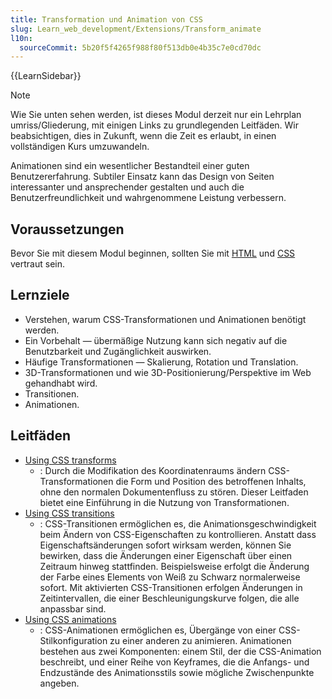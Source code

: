 ```yaml
---
title: Transformation und Animation von CSS
slug: Learn_web_development/Extensions/Transform_animate
l10n:
  sourceCommit: 5b20f5f4265f988f80f513db0e4b35c7e0cd70dc
---
```


{{LearnSidebar}}

> [!NOTE]
> Wie Sie unten sehen werden, ist dieses Modul derzeit nur ein Lehrplan umriss/Gliederung, mit einigen Links zu grundlegenden Leitfäden. Wir beabsichtigen, dies in Zukunft, wenn die Zeit es erlaubt, in einen vollständigen Kurs umzuwandeln.

Animationen sind ein wesentlicher Bestandteil einer guten Benutzererfahrung. Subtiler Einsatz kann das Design von Seiten interessanter und ansprechender gestalten und auch die Benutzerfreundlichkeit und wahrgenommene Leistung verbessern.

## Voraussetzungen

Bevor Sie mit diesem Modul beginnen, sollten Sie mit [HTML](/de/docs/Learn_web_development/Core/Structuring_content) und [CSS](/de/docs/Learn_web_development/Core/Styling_basics) vertraut sein.

## Lernziele

- Verstehen, warum CSS-Transformationen und Animationen benötigt werden.
- Ein Vorbehalt — übermäßige Nutzung kann sich negativ auf die Benutzbarkeit und Zugänglichkeit auswirken.
- Häufige Transformationen — Skalierung, Rotation und Translation.
- 3D-Transformationen und wie 3D-Positionierung/Perspektive im Web gehandhabt wird.
- Transitionen.
- Animationen.

## Leitfäden

- [Using CSS transforms](/de/docs/Web/CSS/CSS_transforms/Using_CSS_transforms)
  - : Durch die Modifikation des Koordinatenraums ändern CSS-Transformationen die Form und Position des betroffenen Inhalts, ohne den normalen Dokumentenfluss zu stören. Dieser Leitfaden bietet eine Einführung in die Nutzung von Transformationen.
- [Using CSS transitions](/de/docs/Web/CSS/CSS_transitions/Using_CSS_transitions)
  - : CSS-Transitionen ermöglichen es, die Animationsgeschwindigkeit beim Ändern von CSS-Eigenschaften zu kontrollieren. Anstatt dass Eigenschaftsänderungen sofort wirksam werden, können Sie bewirken, dass die Änderungen einer Eigenschaft über einen Zeitraum hinweg stattfinden. Beispielsweise erfolgt die Änderung der Farbe eines Elements von Weiß zu Schwarz normalerweise sofort. Mit aktivierten CSS-Transitionen erfolgen Änderungen in Zeitintervallen, die einer Beschleunigungskurve folgen, die alle anpassbar sind.
- [Using CSS animations](/de/docs/Web/CSS/CSS_animations/Using_CSS_animations)
  - : CSS-Animationen ermöglichen es, Übergänge von einer CSS-Stilkonfiguration zu einer anderen zu animieren. Animationen bestehen aus zwei Komponenten: einem Stil, der die CSS-Animation beschreibt, und einer Reihe von Keyframes, die die Anfangs- und Endzustände des Animationsstils sowie mögliche Zwischenpunkte angeben.
